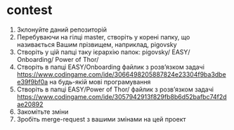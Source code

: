 # contest

1. Зклонуйте даний репозиторій
2. Перебуваючи на гілці master, створіть у корені папку, що називається Вашим прізвищем, наприклад, pigovsky
3. Створіть у цій папці таку ієрархію папок: 
    pigovsky/
      EASY/
        Onboarding/ 
        Power of Thor/
4. Створіть в папці EASY/Onboarding файлик з розв’язком задачі https://www.codingame.com/ide/3066498205887824e23304f9ba3dbee39f9bf0a на будь-якій мові програмування
5. Створіть в папці EASY/Power of Thor/ файлик з розв’язком задачі https://www.codingame.com/ide/3057942913f829fb8b6d52bafbc74f2dae20892
6. Закомітьте зміни
7. Зробіть merge-request з вашими змінами на цей проект
